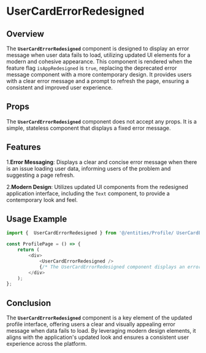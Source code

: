 # UserCardErrorRedesigned

## Overview
The **`UserCardErrorRedesigned`** component is designed to display an error message when user data fails to load, utilizing updated UI elements for a modern and cohesive appearance. 
This component is rendered when the feature flag `isAppRedesigned` is `true`, replacing the deprecated error message component with a more contemporary design. 
It provides users with a clear error message and a prompt to refresh the page, ensuring a consistent and improved user experience.

## Props
The **`UserCardErrorRedesigned`** component does not accept any props. It is a simple, stateless component that displays a fixed error message.

## Features
1.**Error Messaging**: Displays a clear and concise error message when there is an issue loading user data, informing users of the problem and suggesting a page refresh.

2.**Modern Design**: Utilizes updated UI components from the redesigned application interface, including the `Text` component, to provide a contemporary look and feel.

## Usage Example
```typescript jsx
import {  UserCardErrorRedesigned } from '@/entities/Profile/ UserCardErrorRedesigned';

const ProfilePage = () => {
    return (
        <div>
            <UserCardErrorRedesigned />
            {/* The UserCardErrorRedesigned component displays an error message with modern UI elements */}
        </div>
    );
};
```
## Conclusion
The **`UserCardErrorRedesigned`** component is a key element of the updated profile interface, offering users a clear and visually appealing error message when data fails to load. By leveraging modern design elements, it aligns with the application's updated look and ensures a consistent user experience across the platform.
